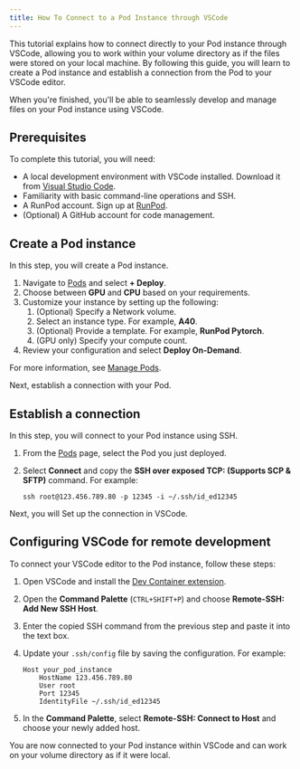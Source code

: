 ```yaml
---
title: How To Connect to a Pod Instance through VSCode
---
```


This tutorial explains how to connect directly to your Pod instance through VSCode, allowing you to work within your volume directory as if the files were stored on your local machine. By following this guide, you will learn to create a Pod instance and establish a connection from the Pod to your VSCode editor.

When you're finished, you'll be able to seamlessly develop and manage files on your Pod instance using VSCode.

## Prerequisites

To complete this tutorial, you will need:

- A local development environment with VSCode installed. Download it from [Visual Studio Code](https://code.visualstudio.com/download).
- Familiarity with basic command-line operations and SSH.
- A RunPod account. Sign up at [RunPod](https://www.runpod.io/).
- (Optional) A GitHub account for code management.

## Create a Pod instance

In this step, you will create a Pod instance.

1. Navigate to [Pods](https://www.runpod.io/console/pods) and select **+ Deploy**.
2. Choose between **GPU** and **CPU** based on your requirements.
3. Customize your instance by setting up the following:
   1. (Optional) Specify a Network volume.
   2. Select an instance type. For example, **A40**.
   3. (Optional) Provide a template. For example, **RunPod Pytorch**.
   4. (GPU only) Specify your compute count.
4. Review your configuration and select **Deploy On-Demand**.

For more information, see [Manage Pods](https://www.runpod.io/pods/manage-pods#start-a-pod).

Next, establish a connection with your Pod.

## Establish a connection

In this step, you will connect to your Pod instance using SSH.

1. From the [Pods](https://www.runpod.io/console/pods) page, select the Pod you just deployed.
2. Select **Connect** and copy the **SSH over exposed TCP: (Supports SCP & SFTP)** command. For example:

   ```command
   ssh root@123.456.789.80 -p 12345 -i ~/.ssh/id_ed12345
   ```

Next, you will Set up the connection in VSCode.

## Configuring VSCode for remote development

To connect your VSCode editor to the Pod instance, follow these steps:

1. Open VSCode and install the [Dev Container extension](https://marketplace.visualstudio.com/items?itemName=ms-vscode-remote.remote-containers).
2. Open the **Command Palette** (`CTRL+SHIFT+P`) and choose **Remote-SSH: Add New SSH Host**.
3. Enter the copied SSH command from the previous step and paste it into the text box.
4. Update your `.ssh/config` file by saving the configuration. For example:

   ```plaintext
   Host your_pod_instance
       HostName 123.456.789.80
       User root
       Port 12345
       IdentityFile ~/.ssh/id_ed12345
   ```

5. In the **Command Palette**, select **Remote-SSH: Connect to Host** and choose your newly added host.

You are now connected to your Pod instance within VSCode and can work on your volume directory as if it were local.
